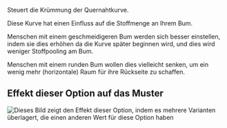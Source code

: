 Steuert die Krümmung der Quernahtkurve.

<Note>

Diese Kurve hat einen Einfluss auf die Stoffmenge an Ihrem Bum.

Menschen mit einem geschmeidigeren Bum werden sich besser einstellen, indem sie dies erhöhen da die Kurve später beginnen wird,
und dies wird weniger Stoffpooling am Bum.

Menschen mit einem runden Bum wollen dies vielleicht senken, um ein wenig mehr (horizontale) Raum für ihre Rückseite zu schaffen.

</Note>

## Effekt dieser Option auf das Muster

![Dieses Bild zeigt den Effekt dieser Option, indem es mehrere Varianten überlagert, die einen anderen Wert für diese Option haben](charlie\_crossseamcurvebend\_sample.svg "Effekt dieser Option auf das Muster")
